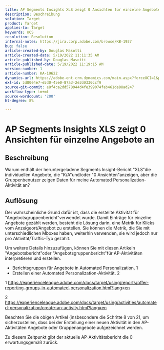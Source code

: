```yaml
---
title: AP Segments Insights XLS zeigt 0 Ansichten für einzelne Angebote an
description: Beschreibung
solution: Target
product: Target
applies-to: Target
keywords: KCS
resolution: Resolution
internal-notes: https://jira.corp.adobe.com/browse/KB-1927
bug: false
article-created-by: Douglas Masotti
article-created-date: 5/19/2022 11:11:35 AM
article-published-by: Douglas Masotti
article-published-date: 5/19/2022 11:19:15 AM
version-number: 1
article-number: KA-19622
dynamics-url: https://adobe-ent.crm.dynamics.com/main.aspx?forceUCI=1&pagetype=entityrecord&etn=knowledgearticle&id=b14ad66f-64d7-ec11-a7b5-000d3a3add22
exl-id: 5d80e4e7-e5d0-45e0-87a3-2e3d0330ccf9
source-git-commit: e8f4ca2dd578944d4fe399074fab461de88ad247
workflow-type: tm+mt
source-wordcount: '200'
ht-degree: 8%

---
```


# AP Segments Insights XLS zeigt 0 Ansichten für einzelne Angebote an

## Beschreibung


Warum enthält der heruntergeladene Segments Insight-Bericht &quot;XLS&quot;die individuellen Angebote, die &quot;K/A&quot;und/oder &quot;0 Ansichten&quot;anzeigen, aber die Gruppenbenutzer zeigen Daten für meine Automated Personalization-Aktivität an?


## Auflösung


Der wahrscheinliche Grund dafür ist, dass die erstellte Aktivität für &quot;Angebotsgruppenbericht&quot;verwendet wurde. Damit Einträge für einzelne Angebote gezählt werden, besteht die Lösung darin, eine Metrik für Klicks vom Anzeigeort/Angebot zu erstellen. Sie können die Metrik, die Sie mit unterschiedlichen Mboxes haben, weiterhin verwenden, sie wird jedoch nur pro Aktivität/Traffic-Typ gezählt.

Um weitere Details hinzuzufügen, können Sie mit diesen Artikeln &quot;Angebotsbericht&quot;oder &quot;Angebotsgruppenbericht&quot;für AP-Aktivitäten interpretieren und erstellen.
- Berichtsgruppen für Angebote in Automated Personalization. 1
- Erstellen einer Automated Personalization-Aktivität. 2

1 https://experienceleague.adobe.com/docs/target/using/reports/offer-reporting-groups-in-automated-personalization.html?lang=en

2 https://experienceleague.adobe.com/docs/target/using/activities/automated-personalization/create-ap-activity.html?lang=en

Beachten Sie die obigen Artikel (insbesondere die Schritte 8 von 2), um sicherzustellen, dass bei der Erstellung einer neuen Aktivität in den AP-Aktivitäten Angebote oder Gruppenangebote aufgezeichnet werden.

Zu diesem Zeitpunkt gibt der aktuelle AP-Aktivitätsbericht die 0 erwartungsgemäß zurück.
